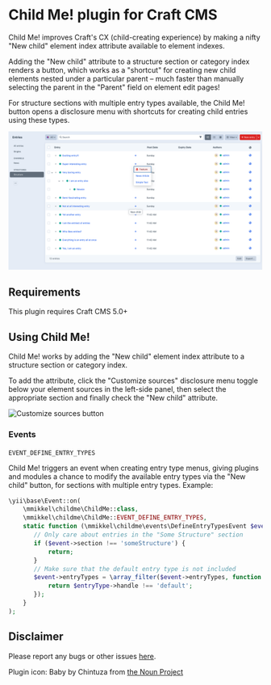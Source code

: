 # Child Me! plugin for Craft CMS

Child Me! improves Craft's CX (child-creating experience) by making a nifty "New child" element index attribute available to element indexes.  

Adding the "New child" attribute to a structure section or category index renders a button, which works as a "shortcut" for creating new child
elements nested under a particular parent – much faster than manually selecting the parent in the "Parent" field on element edit pages!  

For structure sections with multiple entry types available, the Child Me! button opens a disclosure menu with shortcuts for creating child entries using these types.    

![Screenshot](resources/img/screenshot.png)

## Requirements

This plugin requires Craft CMS 5.0+

## Using Child Me!

Child Me! works by adding the "New child" element index attribute to a structure section or category index.  

To add the attribute, click the "Customize sources" disclosure menu toggle below your element sources in the left-side panel, then select the appropriate section and finally check the "New child" attribute.

![Customize sources button](customize-sources.png)

### Events

`EVENT_DEFINE_ENTRY_TYPES`

Child Me! triggers an event when creating entry type menus, giving plugins and modules a chance to modify the available
entry types via the "New child" button, for sections with multiple entry types. Example:

```php
\yii\base\Event::on(
    \mmikkel\childme\ChildMe::class,
    \mmikkel\childme\ChildMe::EVENT_DEFINE_ENTRY_TYPES,
    static function (\mmikkel\childme\events\DefineEntryTypesEvent $event) {
       // Only care about entries in the "Some Structure" section
       if ($event->section !== 'someStructure') {
           return;
       }
       // Make sure that the default entry type is not included
       $event->entryTypes = \array_filter($event->entryTypes, function (EntryType $entryType) {
           return $entryType->handle !== 'default';
       });
    }
);
```

## Disclaimer

Please report any bugs or other issues [here](https://github.com/mmikkel/ChildMe-Craft/issues).  

Plugin icon: Baby by Chintuza from [the Noun Project](https://thenounproject.com/icon/baby-3214276/)  



